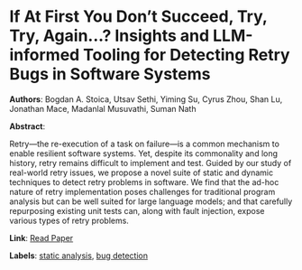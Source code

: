 # If At First You Don’t Succeed, Try, Try, Again...? Insights and LLM-informed Tooling for Detecting Retry Bugs in Software Systems

**Authors**: Bogdan A. Stoica, Utsav Sethi, Yiming Su, Cyrus Zhou, Shan Lu, Jonathan Mace, Madanlal Musuvathi, Suman Nath

**Abstract**:

Retry—the re-execution of a task on failure—is a common mechanism to enable resilient software systems. Yet, despite its commonality and long history, retry remains difficult to implement and test. Guided by our study of real-world retry issues, we propose a novel suite of static and dynamic techniques to detect retry problems in software. We find that the ad-hoc nature of retry implementation poses challenges for traditional program analysis but can be well suited for large language models; and that carefully repurposing existing unit tests can, along with fault injection, expose various types of retry problems.

**Link**: [Read Paper](https://dl.acm.org/doi/pdf/10.1145/3694715.3695971)

**Labels**: [static analysis](../../labels/static_analysis.md), [bug detection](../../labels/bug_detection.md)
